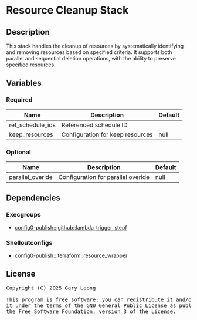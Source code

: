 # Resource Cleanup Stack

## Description
This stack handles the cleanup of resources by systematically identifying and removing resources based on specified criteria. It supports both parallel and sequential deletion operations, with the ability to preserve specified resources.

## Variables

### Required

| Name | Description | Default |
|------|-------------|---------|
| ref_schedule_ids | Referenced schedule ID | &nbsp; |
| keep_resources | Configuration for keep resources | null |

### Optional

| Name | Description | Default |
|------|-------------|---------|
| parallel_overide | Configuration for parallel overide | null |

## Dependencies

### Execgroups
- [config0-publish:::github::lambda_trigger_stepf](http://config0.http.redirects.s3-website-us-east-1.amazonaws.com/assets/exec/groups/config0-publish/github/lambda_trigger_stepf/default)

### Shelloutconfigs
- [config0-publish:::terraform::resource_wrapper](http://config0.http.redirects.s3-website-us-east-1.amazonaws.com/assets/shelloutconfigs/config0-publish/terraform/resource_wrapper/default)

## License
<pre>
Copyright (C) 2025 Gary Leong <gary@config0.com>

This program is free software: you can redistribute it and/or modify
it under the terms of the GNU General Public License as published by
the Free Software Foundation, version 3 of the License.
</pre>